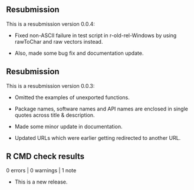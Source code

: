 ## Resubmission
This is a resubmission version 0.0.4:

* Fixed non-ASCII failure in test script in r-old-rel-Windows by using rawToChar and raw vectors instead.

* Also, made some bug fix and documentation update.

## Resubmission
This is a resubmission version 0.0.3:

* Omitted the examples of unexported functions.

* Package names, software names and API names are enclosed in single quotes across title & description.

* Made some minor update in documentation.

* Updated URLs which were earlier getting redirected to another URL. 

## R CMD check results

0 errors | 0 warnings | 1 note

* This is a new release.
